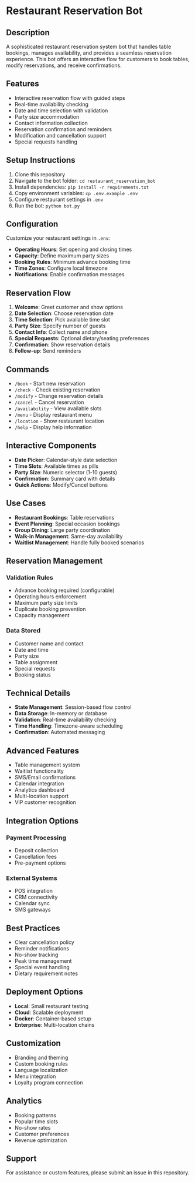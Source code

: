 # Restaurant Reservation Bot

## Description
A sophisticated restaurant reservation system bot that handles table bookings, manages availability, and provides a seamless reservation experience. This bot offers an interactive flow for customers to book tables, modify reservations, and receive confirmations.

## Features
- Interactive reservation flow with guided steps
- Real-time availability checking
- Date and time selection with validation
- Party size accommodation
- Contact information collection
- Reservation confirmation and reminders
- Modification and cancellation support
- Special requests handling

## Setup Instructions
1. Clone this repository
2. Navigate to the bot folder: `cd restaurant_reservation_bot`
3. Install dependencies: `pip install -r requirements.txt`
4. Copy environment variables: `cp .env.example .env`
5. Configure restaurant settings in `.env`
6. Run the bot: `python bot.py`

## Configuration
Customize your restaurant settings in `.env`:
- **Operating Hours**: Set opening and closing times
- **Capacity**: Define maximum party sizes
- **Booking Rules**: Minimum advance booking time
- **Time Zones**: Configure local timezone
- **Notifications**: Enable confirmation messages

## Reservation Flow
1. **Welcome**: Greet customer and show options
2. **Date Selection**: Choose reservation date
3. **Time Selection**: Pick available time slot
4. **Party Size**: Specify number of guests
5. **Contact Info**: Collect name and phone
6. **Special Requests**: Optional dietary/seating preferences
7. **Confirmation**: Show reservation details
8. **Follow-up**: Send reminders

## Commands
- `/book` - Start new reservation
- `/check` - Check existing reservation
- `/modify` - Change reservation details
- `/cancel` - Cancel reservation
- `/availability` - View available slots
- `/menu` - Display restaurant menu
- `/location` - Show restaurant location
- `/help` - Display help information

## Interactive Components
- **Date Picker**: Calendar-style date selection
- **Time Slots**: Available times as pills
- **Party Size**: Numeric selector (1-10 guests)
- **Confirmation**: Summary card with details
- **Quick Actions**: Modify/Cancel buttons

## Use Cases
- **Restaurant Bookings**: Table reservations
- **Event Planning**: Special occasion bookings
- **Group Dining**: Large party coordination
- **Walk-in Management**: Same-day availability
- **Waitlist Management**: Handle fully booked scenarios

## Reservation Management
### Validation Rules
- Advance booking required (configurable)
- Operating hours enforcement
- Maximum party size limits
- Duplicate booking prevention
- Capacity management

### Data Stored
- Customer name and contact
- Date and time
- Party size
- Table assignment
- Special requests
- Booking status

## Technical Details
- **State Management**: Session-based flow control
- **Data Storage**: In-memory or database
- **Validation**: Real-time availability checking
- **Time Handling**: Timezone-aware scheduling
- **Confirmation**: Automated messaging

## Advanced Features
- Table management system
- Waitlist functionality
- SMS/Email confirmations
- Calendar integration
- Analytics dashboard
- Multi-location support
- VIP customer recognition

## Integration Options
### Payment Processing
- Deposit collection
- Cancellation fees
- Pre-payment options

### External Systems
- POS integration
- CRM connectivity
- Calendar sync
- SMS gateways

## Best Practices
- Clear cancellation policy
- Reminder notifications
- No-show tracking
- Peak time management
- Special event handling
- Dietary requirement notes

## Deployment Options
- **Local**: Small restaurant testing
- **Cloud**: Scalable deployment
- **Docker**: Container-based setup
- **Enterprise**: Multi-location chains

## Customization
- Branding and theming
- Custom booking rules
- Language localization
- Menu integration
- Loyalty program connection

## Analytics
- Booking patterns
- Popular time slots
- No-show rates
- Customer preferences
- Revenue optimization

## Support
For assistance or custom features, please submit an issue in this repository.